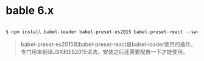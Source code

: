 # bable 6.x 

```js

$ npm install babel-loader babel-preset-es2015 babel-preset-react --save-dev

```

> babel-preset-es2015和babel-preset-react是babel-loader使用的插件。专门用来翻译JSX和ES2015语法。安装之后还需要配置一下才能使用。